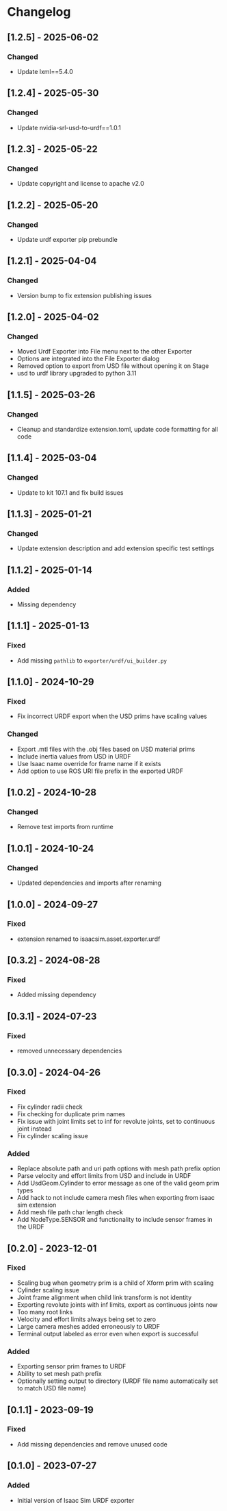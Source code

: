 # Changelog

## [1.2.5] - 2025-06-02
### Changed
- Update lxml==5.4.0

## [1.2.4] - 2025-05-30
### Changed
- Update nvidia-srl-usd-to-urdf==1.0.1

## [1.2.3] - 2025-05-22
### Changed
- Update copyright and license to apache v2.0

## [1.2.2] - 2025-05-20
### Changed
- Update urdf exporter pip prebundle

## [1.2.1] - 2025-04-04
### Changed
- Version bump to fix extension publishing issues

## [1.2.0] - 2025-04-02
### Changed
- Moved Urdf Exporter into File menu next to the other Exporter
- Options are integrated into the File Exporter dialog
- Removed option to export from USD file without opening it on Stage
- usd to urdf library upgraded to python 3.11

## [1.1.5] - 2025-03-26
### Changed
- Cleanup and standardize extension.toml, update code formatting for all code

## [1.1.4] - 2025-03-04
### Changed
- Update to kit 107.1 and fix build issues

## [1.1.3] - 2025-01-21
### Changed
- Update extension description and add extension specific test settings

## [1.1.2] - 2025-01-14
### Added

- Missing dependency

## [1.1.1] - 2025-01-13
### Fixed

- Add missing `pathlib` to `exporter/urdf/ui_builder.py`

## [1.1.0] - 2024-10-29
### Fixed
- Fix incorrect URDF export when the USD prims have scaling values

### Changed
- Export .mtl files with the .obj files based on USD material prims
- Include inertia values from USD in URDF
- Use Isaac name override for frame name if it exists
- Add option to use ROS URI file prefix in the exported URDF

## [1.0.2] - 2024-10-28
### Changed
- Remove test imports from runtime

## [1.0.1] - 2024-10-24
### Changed
- Updated dependencies and imports after renaming

## [1.0.0] - 2024-09-27
### Fixed
- extension renamed to isaacsim.asset.exporter.urdf

## [0.3.2] - 2024-08-28
### Fixed
- Added missing dependency

## [0.3.1] - 2024-07-23
### Fixed
- removed unnecessary dependencies

## [0.3.0] - 2024-04-26
### Fixed
- Fix cylinder radii check
- Fix checking for duplicate prim names
- Fix issue with joint limits set to inf for revolute joints, set to continuous joint instead
- Fix cylinder scaling issue

### Added
- Replace absolute path and uri path options with mesh path prefix option
- Parse velocity and effort limits from USD and include in URDF
- Add UsdGeom.Cylinder to error message as one of the valid geom prim types
- Add hack to not include camera mesh files when exporting from isaac sim extension
- Add mesh file path char length check
- Add NodeType.SENSOR and functionality to include sensor frames in the URDF

## [0.2.0] - 2023-12-01
### Fixed
- Scaling bug when geometry prim is a child of Xform prim with scaling
- Cylinder scaling issue
- Joint frame alignment when child link transform is not identity
- Exporting revolute joints with inf limits, export as continuous joints now
- Too many root links
- Velocity and effort limits always being set to zero
- Large camera meshes added erroneously to URDF
- Terminal output labeled as error even when export is successful

### Added
- Exporting sensor prim frames to URDF
- Ability to set mesh path prefix
- Optionally setting output to directory (URDF file name automatically set to match USD file name)

## [0.1.1] - 2023-09-19
### Fixed
- Add missing dependencies and remove unused code

## [0.1.0] - 2023-07-27
### Added
- Initial version of Isaac Sim URDF exporter
